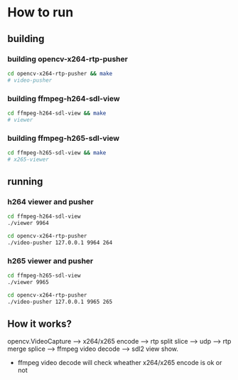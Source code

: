 # How to run
## building

### building opencv-x264-rtp-pusher
``` sh
cd opencv-x264-rtp-pusher && make
# video-pusher
```

### building ffmpeg-h264-sdl-view
``` sh
cd ffmpeg-h264-sdl-view && make
# viewer
```

### building ffmpeg-h265-sdl-view
``` sh
cd ffmpeg-h265-sdl-view && make
# x265-viewer
```

## running
### h264 viewer and pusher
```sh
cd ffmpeg-h264-sdl-view
./viewer 9964

cd opencv-x264-rtp-pusher
./video-pusher 127.0.0.1 9964 264
```

### h265 viewer and pusher
```sh
cd ffmpeg-h265-sdl-view
./viewer 9965

cd opencv-x264-rtp-pusher
./video-pusher 127.0.0.1 9965 265
```

## How it works?
opencv.VideoCapture --> x264/x265 encode --> rtp split slice --> udp --> rtp merge splice --> ffmpeg video decode --> sdl2 view show.

- ffmpeg video decode will check wheather x264/x265 encode is ok or not
